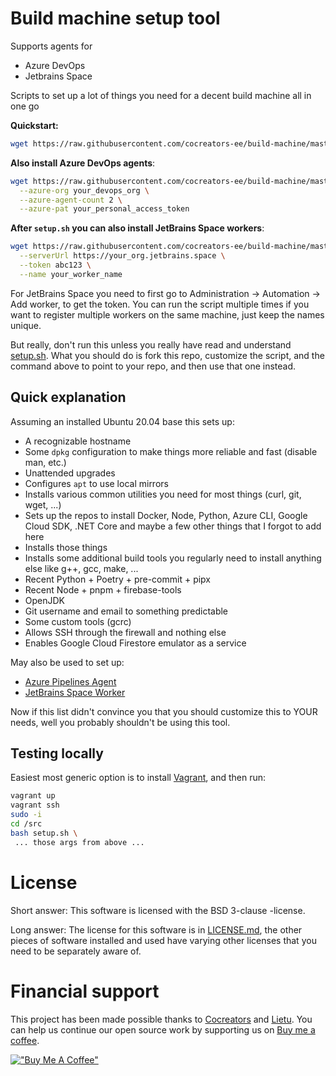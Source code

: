 # Build machine setup tool

Supports agents for

- Azure DevOps
- Jetbrains Space

Scripts to set up a lot of things you need for a decent build machine all in one go

**Quickstart:**

```bash
wget https://raw.githubusercontent.com/cocreators-ee/build-machine/master/setup.sh -O - | sudo bash
```

**Also install Azure DevOps agents**:

```bash
wget https://raw.githubusercontent.com/cocreators-ee/build-machine/master/setup.sh -O - | sudo bash -s -- \
  --azure-org your_devops_org \
  --azure-agent-count 2 \
  --azure-pat your_personal_access_token
```

**After `setup.sh` you can also install JetBrains Space workers**:

```bash
wget https://raw.githubusercontent.com/cocreators-ee/build-machine/master/setup_space_worker.sh -O - | sudo bash -s -- \
  --serverUrl https://your_org.jetbrains.space \
  --token abc123 \
  --name your_worker_name
```

For JetBrains Space you need to first go to Administration -> Automation -> Add worker, to get the token. You can run the script multiple times if you want to register multiple workers on the same machine, just keep the names unique. 

But really, don't run this unless you really have read and understand [setup.sh](./setup.sh). What you should do is fork
this repo, customize the script, and the command above to point to your repo, and then use that one instead.


## Quick explanation

Assuming an installed Ubuntu 20.04 base this sets up:

 - A recognizable hostname
 - Some `dpkg` configuration to make things more reliable and fast (disable man, etc.)
 - Unattended upgrades
 - Configures `apt` to use local mirrors
 - Installs various common utilities you need for most things (curl, git, wget, ...)
 - Sets up the repos to install Docker, Node, Python, Azure CLI, Google Cloud SDK, .NET Core and maybe a few other things that I forgot to add here
 - Installs those things
 - Installs some additional build tools you regularly need to install anything else like g++, gcc, make, ...
 - Recent Python + Poetry + pre-commit + pipx
 - Recent Node + pnpm + firebase-tools
 - OpenJDK
 - Git username and email to something predictable
 - Some custom tools (gcrc)
 - Allows SSH through the firewall and nothing else
 - Enables Google Cloud Firestore emulator as a service

May also be used to set up:
 - [Azure Pipelines Agent](https://github.com/microsoft/azure-pipelines-agent)
 - [JetBrains Space Worker](https://www.jetbrains.com/help/space/run-steps-in-external-workers.html)

Now if this list didn't convince you that you should customize this to YOUR needs, well you probably shouldn't be using this tool.


## Testing locally

Easiest most generic option is to install [Vagrant](https://www.vagrantup.com), and then run:

```bash
vagrant up
vagrant ssh
sudo -i
cd /src
bash setup.sh \
 ... those args from above ...
```


# License

Short answer: This software is licensed with the BSD 3-clause -license.

Long answer: The license for this software is in [LICENSE.md](./LICENSE.md), the other pieces of software installed and used have varying other licenses that you need to be separately aware of.


# Financial support

This project has been made possible thanks to [Cocreators](https://cocreators.ee) and [Lietu](https://lietu.net). You can help us continue our open source work by supporting us on [Buy me a coffee](https://www.buymeacoffee.com/cocreators).

[!["Buy Me A Coffee"](https://www.buymeacoffee.com/assets/img/custom_images/orange_img.png)](https://www.buymeacoffee.com/cocreators)
